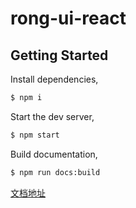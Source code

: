 # rong-ui-react

## Getting Started

Install dependencies,

```bash
$ npm i
```

Start the dev server,

```bash
$ npm start
```

Build documentation,

```bash
$ npm run docs:build
```


[文档地址](https://rong360.github.io/rong-ui-react)
